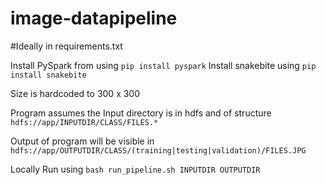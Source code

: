 # image-datapipeline

#Ideally in requirements.txt

Install PySpark from using
`pip install pyspark`
Install snakebite using
`pip install snakebite`

Size is hardcoded to 300 x 300

Program assumes the Input directory is in hdfs and of structure
`hdfs://app/INPUTDIR/CLASS/FILES.*`

Output of program will be visible in
`hdfs://app/OUTPUTDIR/CLASS/(training|testing|validation)/FILES.JPG`

Locally Run using `bash run_pipeline.sh INPUTDIR OUTPUTDIR`

